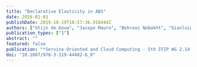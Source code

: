```yaml
---
title: "Declarative Elasticity in ABS"
date: 2016-01-01
publishDate: 2019-10-19T10:57:36.918444Z
authors: ["Stijn de Gouw", "Jacopo Mauro", "Behrooz Nobakht", "Gianluigi Zavattaro"]
publication_types: ["1"]
abstract: ""
featured: false
publication: "*Service-Oriented and Cloud Computing - 5th IFIP WG 2.14 European Conference, ESOCC 2016, Vienna, Austria, September 5-7, 2016, Proceedings*"
doi: "10.1007/978-3-319-44482-6_8"
---
```



